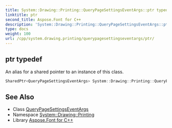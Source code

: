 ```yaml
---
title: System::Drawing::Printing::QueryPageSettingsEventArgs::ptr typedef
linktitle: ptr
second_title: Aspose.Font for C++
description: 'System::Drawing::Printing::QueryPageSettingsEventArgs::ptr typedef. An alias for a shared pointer to an instance of this class in C++.'
type: docs
weight: 100
url: /cpp/system.drawing.printing/querypagesettingseventargs/ptr/
---
```

## ptr typedef


An alias for a shared pointer to an instance of this class.

```cpp
SharedPtr<QueryPageSettingsEventArgs> System::Drawing::Printing::QueryPageSettingsEventArgs::ptr
```

## See Also

* Class [QueryPageSettingsEventArgs](../)
* Namespace [System::Drawing::Printing](../../)
* Library [Aspose.Font for C++](../../../)
